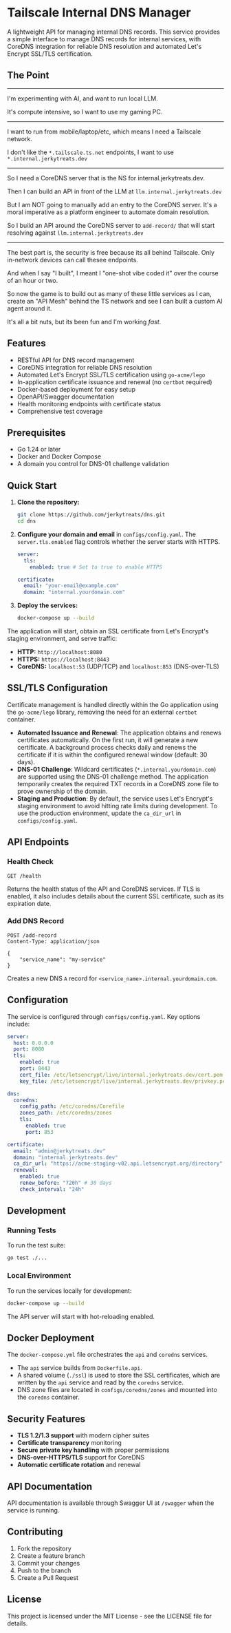 # Tailscale Internal DNS Manager

A lightweight API for managing internal DNS records. This service provides a simple interface to manage DNS records for internal services, with CoreDNS integration for reliable DNS resolution and automated Let's Encrypt SSL/TLS certification.

## The Point

---

I'm experimenting with AI, and want to run local LLM.

It's compute intensive, so I want to use my gaming PC.

---

I want to run from mobile/laptop/etc, which means I need a Tailscale network.

I don't like the `*.tailscale.ts.net` endpoints, I want to use `*.internal.jerkytreats.dev`

---

So I need a CoreDNS server that is the NS for internal.jerkytreats.dev.

Then I can build an API in front of the LLM at `llm.internal.jerkytreats.dev`

But I am NOT going to manually add an entry to the CoreDNS server. It's a moral imperative as a platform engineer to automate domain resolution.

So I build an API around the CoreDNS server to `add-record/` that will start resolving against `llm.internal.jerkytreats.dev`

---

The best part is, the security is free because its all behind Tailscale. Only in-network devices can call thesee endpoints.

And when I say "I built", I meant I "one-shot vibe coded it" over the course of an hour or two.

So now the game is to build out as many of these little services as I can, create an "API Mesh" behind the TS network and see I can built a custom AI agent around it.

It's all a bit nuts, but its been fun and I'm working _fast_.

## Features

- RESTful API for DNS record management
- CoreDNS integration for reliable DNS resolution
- Automated Let's Encrypt SSL/TLS certification using `go-acme/lego`
- In-application certificate issuance and renewal (no `certbot` required)
- Docker-based deployment for easy setup
- OpenAPI/Swagger documentation
- Health monitoring endpoints with certificate status
- Comprehensive test coverage

## Prerequisites

- Go 1.24 or later
- Docker and Docker Compose
- A domain you control for DNS-01 challenge validation

## Quick Start

1.  **Clone the repository:**
    ```bash
    git clone https://github.com/jerkytreats/dns.git
    cd dns
    ```

2.  **Configure your domain and email** in `configs/config.yaml`. The `server.tls.enabled` flag controls whether the server starts with HTTPS.
    ```yaml
    server:
      tls:
        enabled: true # Set to true to enable HTTPS

    certificate:
      email: "your-email@example.com"
      domain: "internal.yourdomain.com"
    ```

3.  **Deploy the services:**
    ```bash
    docker-compose up --build
    ```

The application will start, obtain an SSL certificate from Let's Encrypt's staging environment, and serve traffic:
- **HTTP:** `http://localhost:8080`
- **HTTPS:** `https://localhost:8443`
- **CoreDNS:** `localhost:53` (UDP/TCP) and `localhost:853` (DNS-over-TLS)

## SSL/TLS Configuration

Certificate management is handled directly within the Go application using the `go-acme/lego` library, removing the need for an external `certbot` container.

- **Automated Issuance and Renewal**: The application obtains and renews certificates automatically. On the first run, it will generate a new certificate. A background process checks daily and renews the certificate if it is within the configured renewal window (default: 30 days).
- **DNS-01 Challenge**: Wildcard certificates (`*.internal.yourdomain.com`) are supported using the DNS-01 challenge method. The application temporarily creates the required TXT records in a CoreDNS zone file to prove ownership of the domain.
- **Staging and Production**: By default, the service uses Let's Encrypt's staging environment to avoid hitting rate limits during development. To use the production environment, update the `ca_dir_url` in `configs/config.yaml`.

## API Endpoints

### Health Check
```http
GET /health
```
Returns the health status of the API and CoreDNS services. If TLS is enabled, it also includes details about the current SSL certificate, such as its expiration date.

### Add DNS Record
```http
POST /add-record
Content-Type: application/json

{
    "service_name": "my-service"
}
```
Creates a new DNS `A` record for `<service_name>.internal.yourdomain.com`.

## Configuration

The service is configured through `configs/config.yaml`. Key options include:

```yaml
server:
  host: 0.0.0.0
  port: 8080
  tls:
    enabled: true
    port: 8443
    cert_file: /etc/letsencrypt/live/internal.jerkytreats.dev/cert.pem
    key_file: /etc/letsencrypt/live/internal.jerkytreats.dev/privkey.pem

dns:
  coredns:
    config_path: /etc/coredns/Corefile
    zones_path: /etc/coredns/zones
    tls:
      enabled: true
      port: 853

certificate:
  email: "admin@jerkytreats.dev"
  domain: "internal.jerkytreats.dev"
  ca_dir_url: "https://acme-staging-v02.api.letsencrypt.org/directory" # Staging URL
  renewal:
    enabled: true
    renew_before: "720h" # 30 days
    check_interval: "24h"
```

## Development

### Running Tests
To run the test suite:
```bash
go test ./...
```

### Local Environment
To run the services locally for development:
```bash
docker-compose up --build
```
The API server will start with hot-reloading enabled.

## Docker Deployment

The `docker-compose.yml` file orchestrates the `api` and `coredns` services.
- The `api` service builds from `Dockerfile.api`.
- A shared volume (`./ssl`) is used to store the SSL certificates, which are written by the `api` service and read by the `coredns` service.
- DNS zone files are located in `configs/coredns/zones` and mounted into the `coredns` container.

## Security Features

- **TLS 1.2/1.3 support** with modern cipher suites
- **Certificate transparency** monitoring
- **Secure private key handling** with proper permissions
- **DNS-over-HTTPS/TLS** support for CoreDNS
- **Automatic certificate rotation** and renewal

## API Documentation

API documentation is available through Swagger UI at `/swagger` when the service is running.

## Contributing

1. Fork the repository
2. Create a feature branch
3. Commit your changes
4. Push to the branch
5. Create a Pull Request

## License

This project is licensed under the MIT License - see the LICENSE file for details.
